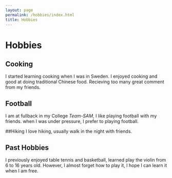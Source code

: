 ```yaml
---
layout: page
permalink: /hobbies/index.html
title: Hobbies
---
```


# Hobbies

## Cooking
I started learning cooking when I was in Sweden. I enjoyed cooking and good at doing traditional Chinese food. Recieving too many great comment from my friends. 


## Football
I am at fullback in my College *Team-SAM*, I like playing football with my friends. when I was under pressure, I prefer to playing football.


##Hiking
I love hiking, usually walk in the night with friends.

## Past Hobbies
I previously enjoyed table tennis and basketball, learned play the violin from 6 to 16 years old. However, I almost forget how to play it, I hope I can learn it when I am free.




